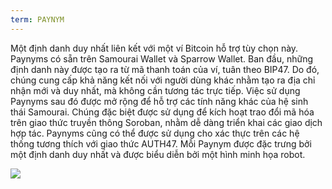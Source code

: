 ```yaml
---
term: PAYNYM
---
```


Một định danh duy nhất liên kết với một ví Bitcoin hỗ trợ tùy chọn này. Paynyms có sẵn trên Samourai Wallet và Sparrow Wallet. Ban đầu, những định danh này được tạo ra từ mã thanh toán của ví, tuân theo BIP47. Do đó, chúng cung cấp khả năng kết nối với người dùng khác nhằm tạo ra địa chỉ nhận mới và duy nhất, mà không cần tương tác trực tiếp. Việc sử dụng Paynyms sau đó được mở rộng để hỗ trợ các tính năng khác của hệ sinh thái Samourai. Chúng đặc biệt được sử dụng để kích hoạt trao đổi mã hóa trên giao thức truyền thông Soroban, nhằm dễ dàng triển khai các giao dịch hợp tác. Paynyms cũng có thể được sử dụng cho xác thực trên các hệ thống tương thích với giao thức AUTH47. Mỗi Paynym được đặc trưng bởi một định danh duy nhất và được biểu diễn bởi một hình minh họa robot.

![](../../dictionnaire/assets/37.png)